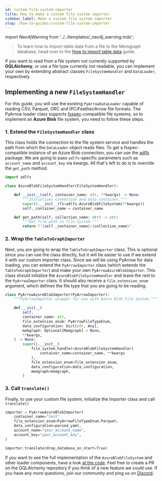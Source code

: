 ```yaml
---
id: custom-file-system-importer
title: How to make a custom file system importer
sidebar_label: Make a custom file system importer
slug: /how-to-guides/custom-file-system-importer
---
```


import Neo4jWarning from '../../templates/_neo4j_warning.mdx';

> To learn how to import table data from a file to the Memgraph database, head
> over to the [How to import table
> data](/how-to-guides/loaders/import-table-data-to-graph-database.md) guide.

If you want to read from a file system not currently supported by
**GQLAlchemy**, or use a file type currently not readable, you can implement
your own by extending abstract classes `FileSystemHandler` and `DataLoader`,
respectively.

<Neo4jWarning/>

## Implementing a new `FileSystemHandler`

For this guide, you will use the existing `PyArrowDataLoader` capable of reading
CSV, Parquet, ORC and IPC/Feather/Arrow file formats. The PyArrow loader class
supports [fsspec](https://filesystem-spec.readthedocs.io/en/latest/)-compatible
file systems, so to implement an **Azure Blob** file system, you need to follow
these steps.

### 1. Extend the `FileSystemHandler` class

This class holds the connection to the file system service and handles the path
from which the `DataLoader` object reads files. To get a fsspec-compatible instance of
an Azure Blob connection, you can use the [adlfs](https://github.com/fsspec/adlfs) package. We are going to pass `adlfs`-specific parameters such as `account_name` and `account_key` via kwargs. All that's left to do
is to override the `get_path` method.

```python
import adlfs

class AzureBlobFileSystemHandler(FileSystemHandler):

    def __init__(self, container_name: str, **kwargs) -> None:
        """Initializes connection and data container."""
        super().__init__(fs=adlfs.AzureBlobFileSystem(**kwargs))
        self._container_name = container_name

    def get_path(self, collection_name: str) -> str:
        """Get file path in file system."""
        return f"{self._container_name}/{collection_name}"
```

### 2. Wrap the `TableToGraphImporter`

Next, you are going to wrap the `TableToGraphImporter` class. This is optional since you can use the class directly, but it will be easier to use if we extend it with our custom importer class. Since we will be using PyArrow for data loading, you can extend the `PyArrowImporter` class (which extends the `TableToGraphImporter`) and make your own
`PyArrowAzureBlobImporter`. This class should initialize the `AzureBlobFileSystemHandler` and leave the rest to the `PyArrowImporter` class. It should also receive a `file_extension_enum` argument, which defines the file type that you are going to be reading.

```python
class PyArrowAzureBlobImporter(PyArrowImporter):
    """PyArrowImporter wrapper for use with Azure Blob File System."""

    def __init__(
        self,
        container_name: str,
        file_extension_enum: PyArrowFileTypeEnum,
        data_configuration: Dict[str, Any],
        memgraph: Optional[Memgraph] = None,
        **kwargs,
    ) -> None:
        super().__init__(
            file_system_handler=AzureBlobFileSystemHandler(        
                container_name=container_name, **kwargs
            ),
            file_extension_enum=file_extension_enum,
            data_configuration=data_configuration,
            memgraph=memgraph,
        )
```

### 3. Call `translate()`

Finally, to use your custom file system, initialize the Importer class and call
`translate()`

```python
importer = PyArrowAzureBlobImporter(
    container_name="test"
    file_extension_enum=PyArrowFileTypeEnum.Parquet,
    data_configuration=parsed_yaml,
    account_name="your_account_name",
    account_key="your_account_key",
)

importer.translate(drop_database_on_start=True)
```

If you want to see the full implementation of the `AzureBlobFileSystem` and
other loader components, have a look [at the
code](https://github.com/memgraph/gqlalchemy). Feel free to create a PR on the
GQLAlchemy repository if you think of a new feature we could use. If you have
any more questions, join our community and ping us on
[Discord](https://discord.gg/memgraph).
